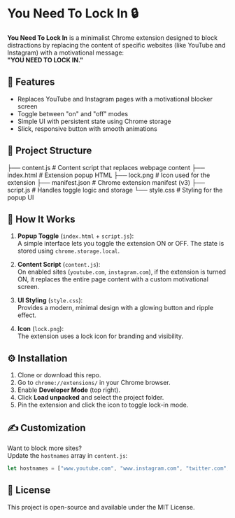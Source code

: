 # You Need To Lock In 🔒

**You Need To Lock In** is a minimalist Chrome extension designed to block distractions by replacing the content of specific websites (like YouTube and Instagram) with a motivational message:  
**"YOU NEED TO LOCK IN."**

## 🚀 Features

- Replaces YouTube and Instagram pages with a motivational blocker screen
- Toggle between "on" and "off" modes
- Simple UI with persistent state using Chrome storage
- Slick, responsive button with smooth animations

## 📁 Project Structure

├── content.js # Content script that replaces webpage content 
├── index.html # Extension popup HTML 
├── lock.png # Icon used for the extension 
├── manifest.json # Chrome extension manifest (v3) 
├── script.js # Handles toggle logic and storage 
└── style.css # Styling for the popup UI


## 🧠 How It Works

1. **Popup Toggle** (`index.html` + `script.js`):  
   A simple interface lets you toggle the extension ON or OFF. The state is stored using `chrome.storage.local`.

2. **Content Script** (`content.js`):  
   On enabled sites (`youtube.com`, `instagram.com`), if the extension is turned ON, it replaces the entire page content with a custom motivational screen.

3. **UI Styling** (`style.css`):  
   Provides a modern, minimal design with a glowing button and ripple effect.

4. **Icon** (`lock.png`):  
   The extension uses a lock icon for branding and visibility.

## ⚙️ Installation

1. Clone or download this repo.
2. Go to `chrome://extensions/` in your Chrome browser.
3. Enable **Developer Mode** (top right).
4. Click **Load unpacked** and select the project folder.
5. Pin the extension and click the icon to toggle lock-in mode.

## ✍️ Customization

Want to block more sites?  
Update the `hostnames` array in `content.js`:

```js
let hostnames = ["www.youtube.com", "www.instagram.com", "twitter.com", "netflix.com"];
```

## 📜 License

This project is open-source and available under the MIT License.
